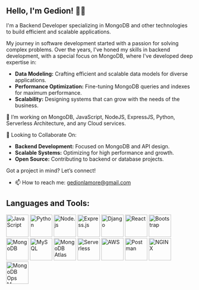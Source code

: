 ## Hello, I'm Gedion! 👨‍💻

I'm a Backend Developer specializing in MongoDB and other technologies to build efficient and scalable applications.

My journey in software development started with a passion for solving complex problems. Over the years, I've honed my skills in backend development, with a special focus on MongoDB, where I've developed deep expertise in:

- **Data Modeling:** Crafting efficient and scalable data models for diverse applications.
- **Performance Optimization:** Fine-tuning MongoDB queries and indexes for maximum performance.
- **Scalability:** Designing systems that can grow with the needs of the business.

👯 I’m working on MongoDB, JavaScript, NodeJS, ExpressJS, Python, Serverless Architecture, and any Cloud services.

🤝 Looking to Collaborate On:
- **Backend Development:** Focused on MongoDB and API design.
- **Scalable Systems:** Optimizing for high performance and growth.
- **Open Source:** Contributing to backend or database projects.

Got a project in mind? Let’s connect!

- 📫 How to reach me: gedionlamore@gmail.com

## Languages and Tools:

<div>
    <img src="https://img.shields.io/badge/JavaScript-black?style=for-the-badge&logo=javascript&logoColor=F7DF1E" alt="JavaScript" width="60"/>
    <img src="https://img.shields.io/badge/Python-black?style=for-the-badge&logo=python&logoColor=3776AB" alt="Python" width="60"/>
    <img src="https://img.shields.io/badge/Node.js-black?style=for-the-badge&logo=node.js&logoColor=8CC84B" alt="Node.js" width="60"/>
    <img src="https://img.shields.io/badge/Express-black?style=for-the-badge&logo=express&logoColor=000000" alt="Express.js" width="60"/>
    <img src="https://img.shields.io/badge/Django-black?style=for-the-badge&logo=django&logoColor=white" alt="Django" width="60"/>
    <img src="https://img.shields.io/badge/React-black?style=for-the-badge&logo=react&logoColor=61DAFB" alt="React" width="60"/>
    <img src="https://img.shields.io/badge/Bootstrap-black?style=for-the-badge&logo=bootstrap&logoColor=563D7C" alt="Bootstrap" width="60"/>
    <img src="https://img.shields.io/badge/MongoDB-black?style=for-the-badge&logo=mongodb&logoColor=47A248" alt="MongoDB" width="60"/>
    <img src="https://img.shields.io/badge/MySQL-black?style=for-the-badge&logo=mysql&logoColor=4479A1" alt="MySQL" width="60"/>
    <img src="https://img.shields.io/badge/MongoDB_Atlas-black?style=for-the-badge&logo=mongodb&logoColor=47A248" alt="MongoDB Atlas" width="60"/>
    <img src="https://img.shields.io/badge/Serverless-black?style=for-the-badge&logo=serverless&logoColor=000000" alt="Serverless" width="60"/>
    <img src="https://img.shields.io/badge/AWS-black?style=for-the-badge&logo=amazonaws&logoColor=FF9900" alt="AWS" width="60"/>
    <img src="https://img.shields.io/badge/Postman-black?style=for-the-badge&logo=postman&logoColor=FF6C37" alt="Postman" width="60"/>
    <img src="https://img.shields.io/badge/NGINX-black?style=for-the-badge&logo=nginx&logoColor=009639" alt="NGINX" width="60"/>
    <img src="https://img.shields.io/badge/MongoDB_Ops_Manager-black?style=for-the-badge&logo=mongodb&logoColor=009639" alt="MongoDB Ops Manager" width="60"/>
</div>
